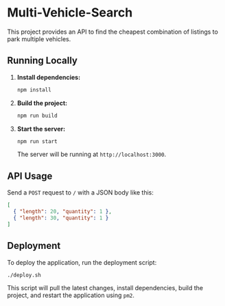 # Multi-Vehicle-Search

This project provides an API to find the cheapest combination of listings to park multiple vehicles.

## Running Locally

1.  **Install dependencies:**

    ```bash
    npm install
    ```

2.  **Build the project:**

    ```bash
    npm run build
    ```

3.  **Start the server:**
    ```bash
    npm run start
    ```
    The server will be running at `http://localhost:3000`.

## API Usage

Send a `POST` request to `/` with a JSON body like this:

```json
[
  { "length": 20, "quantity": 1 },
  { "length": 30, "quantity": 1 }
]
```

## Deployment

To deploy the application, run the deployment script:

```bash
./deploy.sh
```

This script will pull the latest changes, install dependencies, build the project, and restart the application using `pm2`.
